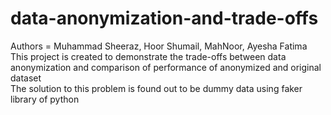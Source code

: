 # data-anonymization-and-trade-offs
Authors = Muhammad Sheeraz, Hoor Shumail, MahNoor, Ayesha Fatima
<br>
This project is created to demonstrate the trade-offs between data anonymization and comparison of performance of anonymized and original dataset
<br>
The solution to this problem is found out to be dummy data using faker library of python
